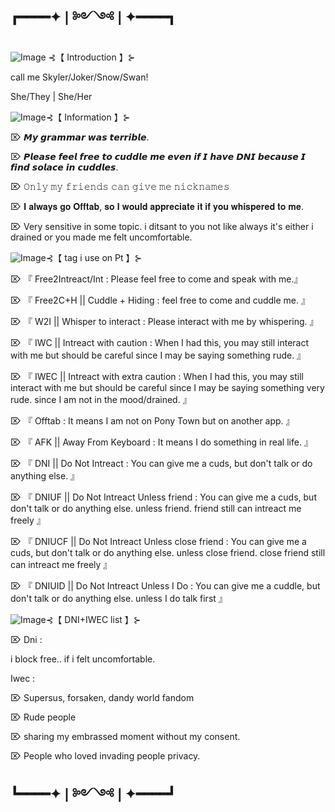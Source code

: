 ## ┏━━━━✦❘༻༺❘✦━━━━┓

![Image](https://github.com/user-attachments/assets/6766c710-73db-4f00-8e98-311855be0e7b) ⊰【 Introduction 】⊱

call me Skyler/Joker/Snow/Swan!

She/They | She/Her

![Image](https://github.com/user-attachments/assets/6766c710-73db-4f00-8e98-311855be0e7b)⊰【 Information 】⊱

⌦ 𝙈𝙮 𝙜𝙧𝙖𝙢𝙢𝙖𝙧 𝙬𝙖𝙨 𝙩𝙚𝙧𝙧𝙞𝙗𝙡𝙚.

⌦ 𝙋𝙡𝙚𝙖𝙨𝙚 𝙛𝙚𝙚𝙡 𝙛𝙧𝙚𝙚 𝙩𝙤 𝙘𝙪𝙙𝙙𝙡𝙚 𝙢𝙚 𝙚𝙫𝙚𝙣 𝙞𝙛 𝙄 𝙝𝙖𝙫𝙚 𝘿𝙉𝙄 𝙗𝙚𝙘𝙖𝙪𝙨𝙚 𝙄 𝙛𝙞𝙣𝙙 𝙨𝙤𝙡𝙖𝙘𝙚 𝙞𝙣 𝙘𝙪𝙙𝙙𝙡𝙚𝙨.

⌦ 𝙾𝚗𝚕𝚢 𝚖𝚢 𝚏𝚛𝚒𝚎𝚗𝚍𝚜 𝚌𝚊𝚗 𝚐𝚒𝚟𝚎 𝚖𝚎 𝚗𝚒𝚌𝚔𝚗𝚊𝚖𝚎𝚜

⌦ 𝐈 𝐚𝐥𝐰𝐚𝐲𝐬 𝐠𝐨 𝐎𝐟𝐟𝐭𝐚𝐛, 𝐬𝐨 𝐈 𝐰𝐨𝐮𝐥𝐝 𝐚𝐩𝐩𝐫𝐞𝐜𝐢𝐚𝐭𝐞 𝐢𝐭 𝐢𝐟 𝐲𝐨𝐮 𝐰𝐡𝐢𝐬𝐩𝐞𝐫𝐞𝐝 𝐭𝐨 𝐦𝐞.

⌦ Very sensitive in some topic. i ditsant to you not like always it's either i drained or you made me felt uncomfortable.

![Image](https://github.com/user-attachments/assets/6766c710-73db-4f00-8e98-311855be0e7b)⊰【 tag i use on Pt 】⊱

⌦ 『 Free2Intreact/Int : Please feel free to come and speak with me.』

⌦ 『 Free2C+H || Cuddle + Hiding : feel free to come and cuddle me. 』

⌦ 『 W2I || Whisper to interact : Please interact with me by whispering. 』

⌦ 『 IWC || Intreact with caution : When I had this, you may still interact with me but should be careful since I may be saying something rude. 』

⌦ 『 IWEC || Intreact with extra caution : When I had this, you may still interact with me but should be careful since I may be saying something very rude. since I am not in the mood/drained. 』

⌦ 『 Offtab : It means I am not on Pony Town but on another app. 』

⌦ 『 AFK || Away From Keyboard : It means I do something in real life. 』

⌦ 『 DNI || Do Not Intreact : You can give me a cuds, but don't talk or do anything else. 』

⌦ 『 DNIUF || Do Not Intreact Unless friend : You can give me a cuds, but don't talk or do anything else. unless friend. friend still can intreact me freely 』

⌦ 『 DNIUCF || Do Not Intreact Unless close friend : You can give me a cuds, but don't talk or do anything else. unless close friend. close friend still can intreact me freely 』

⌦ 『 DNIUID || Do Not Intreact Unless I Do : You can give me a cuddle, but don't talk or do anything else. unless I do talk first 』

![Image](https://github.com/user-attachments/assets/6766c710-73db-4f00-8e98-311855be0e7b)⊰【 DNI+IWEC list 】⊱


⌦ Dni :

i block free.. if i felt uncomfortable.

Iwec :

⌦ Supersus, forsaken, dandy world fandom

⌦ Rude people

⌦ sharing my embrassed moment without my consent.

⌦ People who loved invading people privacy.



## ┗━━━━✦❘༻༺❘✦━━━━┛

<!--
**JokeOnYou-hihihi/JokeOnYou-hihihi** is a ✨ _special_ ✨ repository because its `README.md` (this file) appears on your GitHub profile.

Here are some ideas to get you started:

- 🔭 I’m currently working on ...
- 🌱 I’m currently learning ...
- 👯 I’m looking to collaborate on ...
- 🤔 I’m looking for help with ...
- 💬 Ask me about ...
- 📫 How to reach me: ...
- 😄 Pronouns: ...
- ⚡ Fun fact: ...
-->

